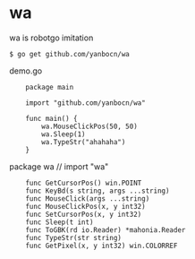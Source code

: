 # wa
wa is robotgo imitation

	$ go get github.com/yanbocn/wa

demo.go

        package main
        
        import "github.com/yanbocn/wa"
        
        func main() {
	        wa.MouseClickPos(50, 50)  
	        wa.Sleep(1)
	        wa.TypeStr("ahahaha")
        }

package wa // import "wa"

		func GetCursorPos() win.POINT
		func KeyBd(s string, args ...string)
		func MouseClick(args ...string)
		func MouseClickPos(x, y int32)
		func SetCursorPos(x, y int32)
		func Sleep(t int)
		func ToGBK(rd io.Reader) *mahonia.Reader
		func TypeStr(str string)
		func GetPixel(x, y int32) win.COLORREF
		